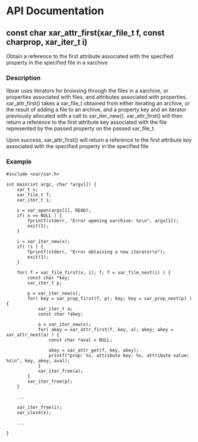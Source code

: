 # API Documentation #
## const char **xar\_attr\_first(xar\_file\_t f, const char**prop, xar\_iter\_t i) ##
Obtain a reference to the first attribute associated with the specified property in the specified file in a xarchive

### Description ###
libxar uses iterators for browsing through the files in a xarchive, or properties associated with files, and attributes associated with properties. xar\_attr\_first() takes a xar\_file\_t obtained from either iterating an archive, or the result of adding a file to an archive, and a property key and an iterator previously allocated with a call to xar\_iter\_new(). xar\_attr\_first() will then return a reference to the first attribute key associated with the file represented by the passed property on the passed xar\_file\_t.

Upon success, xar\_attr\_first() will return a reference to the first attribute key associated with the specified property in the specified file.

### Example ###
```
#include <xar/xar.h>

int main(int argc, char *argv[]) {
	xar_t x;
	xar_file_t f;
	xar_iter_t i;

	x = xar_open(argv[1], READ);
	if( x == NULL ) {
		fprintf(stderr, "Error opening xarchive: %s\n", argv[1]);
		exit(1);
	}

	i = xar_iter_new(x);
	if( !i ) {
		fprintf(stderr, "Error obtaining a new iterator\n");
		exit(1);
	}

	for( f = xar_file_first(x, i); f; f = xar_file_next(i) ) {
		const char *key;
		xar_iter_t p;
	
		p = xar_iter_new(x);
		for( key = xar_prop_first(f, p); key; key = xar_prop_next(p) ) {
			xar_iter_t a;
			const char *akey;

			a = xar_iter_new(x);
			for( akey = xar_attr_first(f, key, a); akey; akey = xar_attr_next(a) ) {
				const char *aval = NULL;

				akey = xar_attr_get(f, key, akey);
				printf("prop: %s, attribute key: %s, attribute value: %s\n", key, akey, aval);
			}
			xar_iter_free(a);
		}
		xar_iter_free(p);
	}

	...

	xar_iter_free(i);
	xar_close(x);
	
	...

}
```